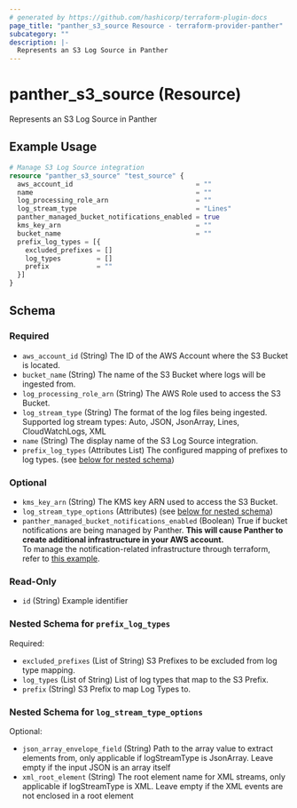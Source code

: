 ```yaml
---
# generated by https://github.com/hashicorp/terraform-plugin-docs
page_title: "panther_s3_source Resource - terraform-provider-panther"
subcategory: ""
description: |-
  Represents an S3 Log Source in Panther
---
```


# panther_s3_source (Resource)

Represents an S3 Log Source in Panther

## Example Usage

```terraform
# Manage S3 Log Source integration
resource "panther_s3_source" "test_source" {
  aws_account_id                               = ""
  name                                         = ""
  log_processing_role_arn                      = ""
  log_stream_type                              = "Lines"
  panther_managed_bucket_notifications_enabled = true
  kms_key_arn                                  = ""
  bucket_name                                  = ""
  prefix_log_types = [{
    excluded_prefixes = []
    log_types         = []
    prefix            = ""
  }]
}
```

<!-- schema generated by tfplugindocs -->
## Schema

### Required

- `aws_account_id` (String) The ID of the AWS Account where the S3 Bucket is located.
- `bucket_name` (String) The name of the S3 Bucket where logs will be ingested from.
- `log_processing_role_arn` (String) The AWS Role used to access the S3 Bucket.
- `log_stream_type` (String) The format of the log files being ingested. Supported log stream types: Auto, JSON, JsonArray, Lines, CloudWatchLogs, XML
- `name` (String) The display name of the S3 Log Source integration.
- `prefix_log_types` (Attributes List) The configured mapping of prefixes to log types. (see [below for nested schema](#nestedatt--prefix_log_types))

### Optional

- `kms_key_arn` (String) The KMS key ARN used to access the S3 Bucket.
- `log_stream_type_options` (Attributes) (see [below for nested schema](#nestedatt--log_stream_type_options))
- `panther_managed_bucket_notifications_enabled` (Boolean) True if bucket notifications are being managed by Panther.  __This will cause Panther to create additional infrastructure in your AWS account.__ \
To manage the notification-related infrastructure through terraform, refer to [this example](https://github.com/panther-labs/panther-auxiliary/tree/main/terraform/panther_log_processing_notifications).

### Read-Only

- `id` (String) Example identifier

<a id="nestedatt--prefix_log_types"></a>
### Nested Schema for `prefix_log_types`

Required:

- `excluded_prefixes` (List of String) S3 Prefixes to be excluded from log type mapping.
- `log_types` (List of String) List of log types that map to the S3 Prefix.
- `prefix` (String) S3 Prefix to map Log Types to.


<a id="nestedatt--log_stream_type_options"></a>
### Nested Schema for `log_stream_type_options`

Optional:

- `json_array_envelope_field` (String) Path to the array value to extract elements from, only applicable if logStreamType is JsonArray. Leave empty if the input JSON is an array itself
- `xml_root_element` (String) The root element name for XML streams, only applicable if logStreamType is XML. Leave empty if the XML events are not enclosed in a root element
